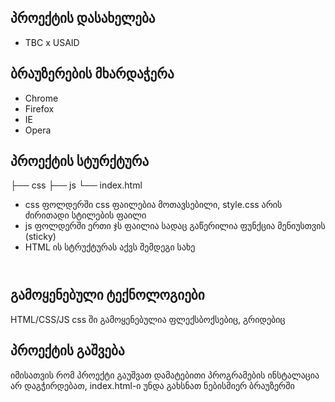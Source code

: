 ## პროექტის დასახელება
- TBC x USAID

## ბრაუზერების მხარდაჭერა

- Chrome 
- Firefox 
- IE
- Opera


## პროექტის სტურქტურა

├── css
├── js
└── index.html

- css ფოლდერში css ფაილებია მოთავსებილი, style.css არის ძირითადი სტილების ფაილი
- js ფოლდერში ერთი ჯს ფაილია სადაც გაწერილია ფუნქცია მენიუსთვის (sticky)
- HTML ის სტრუქტურას აქვს შემდეგი სახე
<header class="header_section"></header>
	<section class="slider_section"></section>
	<section class="description_section"></section>
	<section class="courses_section"></section>
	<section class = "partners_section"></section>
	<section class="fax_section"></section>
<header></header>



## გამოყენებული ტექნოლოგიები
HTML/CSS/JS
css ში გამოყენებულია ფლექსბოქსებიც, გრიდებიც



## პროექტის გაშვება
იმისათვის რომ პროექტი გაუშვათ დამატებითი პროგრამების ინსტალაცია არ დაგჭირდებათ, index.html-ი უნდა გახსნათ ნებისმიერ ბრაუზერში
